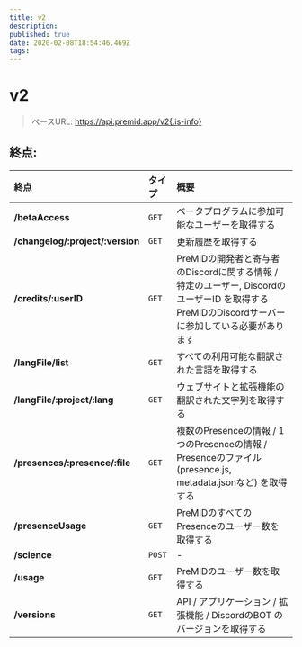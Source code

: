 ```yaml
---
title: v2
description:
published: true
date: 2020-02-08T18:54:46.469Z
tags:
---
```


# v2

> ベースURL: https://api.premid.app/v2{.is-info}


## 終点:

<table>
  <thead>
    <tr>
      <th style="text-align:left">終点</th>
      <th style="text-align:left">タイプ</th>
      <th style="text-align:left">概要</th>
    </tr>
  </thead>
  <tbody>
    <tr>
      <td style="text-align:left"><b>/betaAccess</b>
      </td>
      <td style="text-align:left"><code>GET</code></td>
      <td style="text-align:left">ベータプログラムに参加可能なユーザーを取得する</td>
    </tr>
    <tr>
      <td style="text-align:left"><b>/changelog/:project/:version</b>
      </td>
      <td style="text-align:left"><code>GET</code></td>
      <td style="text-align:left">更新履歴を取得する</td>
    </tr>
    <tr>
      <td style="text-align:left"><b>/credits/:userID</b>
      </td>
      <td style="text-align:left"><code>GET</code></td>
      <td style="text-align:left">PreMIDの開発者と寄与者のDiscordに関する情報 / 特定のユーザー, DiscordのユーザーID を取得する PreMIDのDiscordサーバーに参加している必要があります</td>
    </tr>
    <tr>
      <td style="text-align:left"><b>/langFile/list</b>
      </td>
      <td style="text-align:left"><code>GET</code></td>
      <td style="text-align:left">すべての利用可能な翻訳された言語を取得する</td>
    </tr>
    <tr>
      <td style="text-align:left"><b>/langFile/:project/:lang</b>
      </td>
      <td style="text-align:left"><code>GET</code></td>
      <td style="text-align:left">ウェブサイトと拡張機能の翻訳された文字列を取得する</td>
    </tr>
    <tr>
      <td style="text-align:left"><b>/presences/:presence/:file</b>
      </td>
      <td style="text-align:left"><code>GET</code></td>
      <td style="text-align:left">複数のPresenceの情報 / 1つのPresenceの情報 / Presenceのファイル(presence.js, metadata.jsonなど) を取得する</td>
    </tr>
    <tr>
      <td style="text-align:left"><b>/presenceUsage</b>
      </td>
      <td style="text-align:left"><code>GET</code></td>
      <td style="text-align:left">PreMIDのすべてのPresenceのユーザー数を取得する</td>
    </tr>
    <tr>
      <td style="text-align:left"><b>/science</b>
      </td>
      <td style="text-align:left"><code>POST</code></td>
      <td style="text-align:left">-</td>
    </tr>
    <tr>
      <td style="text-align:left"><b>/usage</b>
      </td>
      <td style="text-align:left"><code>GET</code></td>
      <td style="text-align:left">PreMIDのユーザー数を取得する</td>
    </tr>
    <tr>
      <td style="text-align:left"><b>/versions</b>
      </td>
      <td style="text-align:left"><code>GET</code></td>
      <td style="text-align:left">API / アプリケーション / 拡張機能 / DiscordのBOT のバージョンを取得する</td>
    </tr>
  </tbody>
</table>

